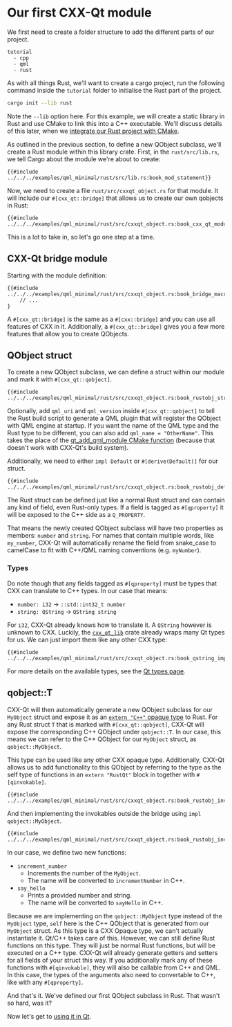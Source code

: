 <!--
SPDX-FileCopyrightText: 2022 Klarälvdalens Datakonsult AB, a KDAB Group company <info@kdab.com>
SPDX-FileContributor: Leon Matthes <leon.matthes@kdab.com>

SPDX-License-Identifier: MIT OR Apache-2.0
-->

# Our first CXX-Qt module

We first need to create a folder structure to add the different parts of our project.

```ignore
tutorial
  - cpp
  - qml
  - rust
```

As with all things Rust, we'll want to create a cargo project, run the following command inside the `tutorial` folder to initialise the Rust part of the project.
```bash
cargo init --lib rust
```
Note the `--lib` option here. For this example, we will create a static library in Rust and use CMake to
link this into a C++ executable. We'll discuss details of this later, when we [integrate our Rust project with CMake](./4-cmake-integration.md).

As outlined in the previous section, to define a new QObject subclass, we'll create a Rust module within this library crate.
First, in the `rust/src/lib.rs`, we tell Cargo about the module we're about to create:

```rust,ignore
{{#include ../../../examples/qml_minimal/rust/src/lib.rs:book_mod_statement}}
```

Now, we need to create a file `rust/src/cxxqt_object.rs` for that module.
It will include our `#[cxx_qt::bridge]` that allows us to create our own qobjects in Rust:

```rust,ignore
{{#include ../../../examples/qml_minimal/rust/src/cxxqt_object.rs:book_cxx_qt_module}}
```

This is a lot to take in, so let's go one step at a time.

## CXX-Qt bridge module
Starting with the module definition:
```rust,ignore
{{#include ../../../examples/qml_minimal/rust/src/cxxqt_object.rs:book_bridge_macro}}
    // ...
}
```

A `#[cxx_qt::bridge]` is the same as a `#[cxx::bridge]` and you can use all features of CXX in it.
Additionally, a `#[cxx_qt::bridge]` gives you a few more features that allow you to create QObjects.

## QObject struct

To create a new QObject subclass, we can define a struct within our module and mark it with `#[cxx_qt::qobject]`.

```rust,ignore
{{#include ../../../examples/qml_minimal/rust/src/cxxqt_object.rs:book_rustobj_struct}}
```

Optionally, add `qml_uri` and `qml_version` inside `#[cxx_qt::qobject]` to tell the Rust build script to generate a QML plugin
that will register the QObject with QML engine at startup. If you want the name of the QML type and the Rust type to be different,
you can also add `qml_name = "OtherName"`. This takes the place of the
[qt_add_qml_module CMake function](https://doc.qt.io/qt-6/qt-add-qml-module.html) (because that doesn't work with CXX-Qt's build system).

Additionally, we need to either `impl Default` or `#[derive(Default)]` for our struct.
```rust,ignore
{{#include ../../../examples/qml_minimal/rust/src/cxxqt_object.rs:book_rustobj_default}}
```

The Rust struct can be defined just like a normal Rust struct and can contain any kind of field, even Rust-only types.
If a field is tagged as `#[qproperty]` it will be exposed to the C++ side as a `Q_PROPERTY`.

That means the newly created QObject subclass will have two properties as members: `number` and `string`. For names that contain multiple words, like `my_number`, CXX-Qt will automatically rename the field from snake_case to camelCase to fit with C++/QML naming conventions (e.g. `myNumber`).

### Types

Do note though that any fields tagged as `#[qproperty]` must be types that CXX can translate to C++ types.
In our case that means:
- `number: i32` -> `::std::int32_t number`
- `string: QString` -> `QString string`

For `i32`, CXX-Qt already knows how to translate it.
A `QString` however is unknown to CXX.
Luckily, the [`cxx_qt_lib`](https://docs.rs/cxx-qt-lib/latest/cxx_qt_lib/) crate already wraps many Qt types for us.
We can just import them like any other CXX type:
``` rust, ignore
{{#include ../../../examples/qml_minimal/rust/src/cxxqt_object.rs:book_qstring_import}}
```
For more details on the available types, see the [Qt types page](../concepts/types.md).

## qobject::T

CXX-Qt will then automatically generate a new QObject subclass for our `MyObject` struct and expose it as an [`extern "C++"` opaque type](https://cxx.rs/extern-c++.html#opaque-c-types) to Rust.
For any Rust struct `T` that is marked with `#[cxx_qt::qobject]`, CXX-Qt will expose the corresponding C++ QObject under `qobject::T`.
In our case, this means we can refer to the C++ QObject for our `MyObject` struct, as `qobject::MyObject`.

This type can be used like any other CXX opaque type.
Additionally, CXX-Qt allows us to add functionality to this QObject by referring to the type as the self type of functions in an `extern "RustQt"` block in together with `#[qinvokable]`.
```rust,ignore
{{#include ../../../examples/qml_minimal/rust/src/cxxqt_object.rs:book_rustobj_invokable_signature}}
```

And then implementing the invokables outside the bridge using `impl qobject::MyObject`.
```rust,ignore
{{#include ../../../examples/qml_minimal/rust/src/cxxqt_object.rs:book_rustobj_invokable_impl}}
```

In our case, we define two new functions:
- `increment_number`
    - Increments the number of the `MyObject`.
    - The name will be converted to `incrementNumber` in C++.
- `say_hello`
    - Prints a provided number and string.
    - The name will be converted to `sayHello` in C++.

Because we are implementing on the `qobject::MyObject` type instead of the `MyObject` type, `self` here is the C++ QObject that is generated from our `MyObject` struct.
As this type is a CXX Opaque type, we can't actually instantiate it.
Qt/C++ takes care of this.
However, we can still define Rust functions on this type.
They will just be normal Rust functions, but will be executed on a C++ type.
CXX-Qt will already generate getters and setters for all fields of your struct this way.
If you additionally mark any of these functions with `#[qinvokable]`, they will also be callable from C++ and QML.
In this case, the types of the arguments also need to convertable to C++, like with any `#[qproperty]`.

And that's it. We've defined our first QObject subclass in Rust. That wasn't so hard, was it?

Now let's get to [using it in Qt](./3-qml-gui.md).
